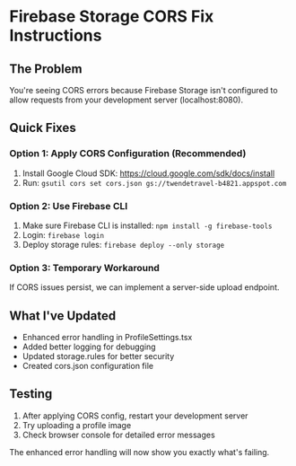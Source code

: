 # Firebase Storage CORS Fix Instructions

## The Problem
You're seeing CORS errors because Firebase Storage isn't configured to allow requests from your development server (localhost:8080).

## Quick Fixes

### Option 1: Apply CORS Configuration (Recommended)
1. Install Google Cloud SDK: https://cloud.google.com/sdk/docs/install
2. Run: `gsutil cors set cors.json gs://twendetravel-b4821.appspot.com`

### Option 2: Use Firebase CLI
1. Make sure Firebase CLI is installed: `npm install -g firebase-tools`
2. Login: `firebase login`
3. Deploy storage rules: `firebase deploy --only storage`

### Option 3: Temporary Workaround
If CORS issues persist, we can implement a server-side upload endpoint.

## What I've Updated
- Enhanced error handling in ProfileSettings.tsx
- Added better logging for debugging
- Updated storage.rules for better security
- Created cors.json configuration file

## Testing
1. After applying CORS config, restart your development server
2. Try uploading a profile image
3. Check browser console for detailed error messages

The enhanced error handling will now show you exactly what's failing.
